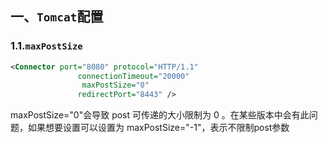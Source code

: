 ## 一、`Tomcat`配置

### 1.1.`maxPostSize `

```xml
<Connector port="8080" protocol="HTTP/1.1"
               connectionTimeout="20000"
                maxPostSize="0"
               redirectPort="8443" />
```

maxPostSize="0"会导致 post 可传递的大小限制为 0 。在某些版本中会有此问题，如果想要设置可以设置为 maxPostSize="-1"，表示不限制post参数 